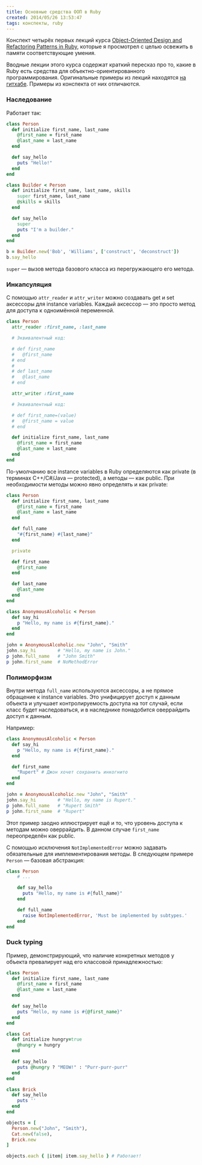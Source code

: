 ```yaml
---
title: Основные средства ООП в Ruby
created: 2014/05/26 13:53:47
tags: конспекты, ruby
---
```


Конспект четырёх первых лекций курса [Object-Oriented Design and Refactoring Patterns in Ruby](http://courses.tutsplus.com/courses/object-oriented-design-and-refactoring-patterns-in-ruby), которые я просмотрел с целью освежить в памяти соответствующие умения.

Вводные лекции этого курса содержат краткий пересказ про то, какие в Ruby есть средства для объектно-ориентированного программирования. Оригинальные примеры из лекций находятся [на гитхабе](https://github.com/tutsplus/ruby-refactoring). Примеры из конспекта от них отличаются.

### Наследование

Работает так:

~~~ ruby
class Person
  def initialize first_name, last_name
    @first_name = first_name
    @last_name = last_name
  end

  def say_hello
    puts "Hello!"
  end
end

class Builder < Person
  def initialize first_name, last_name, skills
    super first_name, last_name
    @skills = skills
  end

  def say_hello
    super
    puts "I'm a builder."
  end
end

b = Builder.new('Bob', 'Williams', ['construct', 'deconstruct'])
b.say_hello
~~~

`super` — вызов метода базового класса из перегружающего его метода.

### Инкапсуляция

С помощью `attr_reader` и `attr_writer` можно создавать get и set аксессоры для instance variables. Каждый аксессор — это просто метод для доступа к одноимённой переменной.

~~~ ruby
class Person
  attr_reader :first_name, :last_name

  # Эквивалентный код:

  # def first_name
  #   @first_name
  # end
  #
  # def last_name
  #   @last_name
  # end

  attr_writer :first_name

  # Эквивалентный код:

  # def first_name=(value)
  #   @first_name = value
  # end

  def initialize first_name, last_name
    @first_name = first_name
    @last_name = last_name
  end
end
~~~

По-умолчанию все instance variables в Ruby определяются как private (в терминах C++/C#/Java — protected), а методы — как public. При необходимости методы можно явно определять и как private:

~~~ ruby
class Person
  def initialize first_name, last_name
    @first_name = first_name
    @last_name = last_name
  end

  def full_name
    "#{first_name} #{last_name}"
  end

  private

  def first_name
    @first_name
  end

  def last_name
    @last_name
  end
end

class AnonymousAlcoholic < Person
  def say_hi
    p "Hello, my name is #{first_name}."
  end
end

john = AnonymousAlcoholic.new "John", "Smith"
john.say_hi        # "Hello, my name is John."
p john.full_name   # "John Smith"
p john.first_name  # NoMethodError
~~~

### Полиморфизм

Внутри метода `full_name` используются аксессоры, а не прямое обращение к instance variables. Это унифицирует доступ к данным объекта и улучшает контролируемость доступа на тот случай, если класс будет наследоваться, и в наследнике понадобится оверрайдить доступ к данным.

Например:

~~~ ruby
class AnonymousAlcoholic < Person
  def say_hi
    p "Hello, my name is #{first_name}."
  end

  def first_name
    "Rupert" # Джон хочет сохранить инкогнито
  end
end

john = AnonymousAlcoholic.new "John", "Smith"
john.say_hi        # "Hello, my name is Rupert."
p john.full_name   # "Rupert Smith"
p john.first_name  # "Rupert"
~~~

Этот пример заодно иллюстрирует ещё и то, что уровень доступа к методам можно оверрайдить. В данном случае `first_name` переопределён как public.

С помощью исключения `NotImplementedError` можно задавать обязательные для имплементирования методы. В следующем примере `Person` — базовая абстракция:

~~~ ruby
class Person
    # ...

    def say_hello
      puts "Hello, my name is #{full_name}"
    end

    def full_name
      raise NotImplementedError, 'Must be implemented by subtypes.'
    end
end
~~~

### Duck typing

Пример, демонстрирующий, что наличие конкретных методов у объекта превалирует над его классовой принадлежностью:

~~~ ruby
class Person
  def initialize first_name, last_name
    @first_name = first_name
    @last_name = last_name
  end

  def say_hello
    puts "Hello, my name is #{@first_name}"
  end
end

class Cat
  def initialize hungry=true
    @hungry = hungry
  end

  def say_hello
    puts @hungry ? "MEOW!" : "Purr-purr-purr"
  end
end

class Brick
  def say_hello
    puts ''
  end
end

objects = [
  Person.new("John", "Smith"),
  Cat.new(false),
  Brick.new
]

objects.each { |item| item.say_hello } # Работает!
~~~
